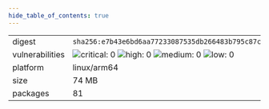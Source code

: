 ```yaml
---
hide_table_of_contents: true
---
```


<table>
<tr><td>digest</td><td><code>sha256:e7b43e6bd6aa77233087535db266483b795c87cd852f76e624a78b574e035e3f</code></td><tr><tr><td>vulnerabilities</td><td><img alt="critical: 0" src="https://img.shields.io/badge/critical-0-lightgrey"/> <img alt="high: 0" src="https://img.shields.io/badge/high-0-lightgrey"/> <img alt="medium: 0" src="https://img.shields.io/badge/medium-0-lightgrey"/> <img alt="low: 0" src="https://img.shields.io/badge/low-0-lightgrey"/> <!-- unspecified: 0 --></td></tr>
<tr><td>platform</td><td>linux/arm64</td></tr>
<tr><td>size</td><td>74 MB</td></tr>
<tr><td>packages</td><td>81</td></tr>
</table>
</details></table>
</details>

<table></table>

